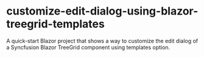 # customize-edit-dialog-using-blazor-treegrid-templates
A quick-start Blazor project that shows a way to customize the edit dialog of a Syncfusion Blazor TreeGrid component using templates option.
